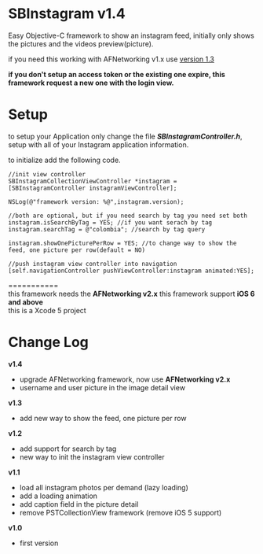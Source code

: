 SBInstagram v1.4
===========

Easy Objective-C framework to show an instagram feed, initially only shows the pictures and the videos preview(picture). 

if you need this working with AFNetworking v1.x use [version 1.3](https://github.com/Busta117/SBInstagram/releases/tag/v1.3)


**if you don't setup an access token or the existing one expire, this framework request a new one with the login view.**


Setup
===========


to setup your Application only change the file ***SBInstagramController.h***, setup with all of your Instagram application information.

to initialize add the following code.

	//init view controller
	SBInstagramCollectionViewController *instagram = [SBInstagramController instagramViewController];
	
	NSLog(@"framework version: %@",instagram.version);
    
    //both are optional, but if you need search by tag you need set both
    instagram.isSearchByTag = YES; //if you want serach by tag
    instagram.searchTag = @"colombia"; //search by tag query
    
    instagram.showOnePicturePerRow = YES; //to change way to show the feed, one picture per row(default = NO)
    
	//push instagram view controller into navigation
	[self.navigationController pushViewController:instagram animated:YES];
	


===========  
this framework needs the **AFNetworking v2.x**
this framework support **iOS 6 and above**   
this is a Xcode 5 project


Change Log
===========
**v1.4**
- upgrade AFNetworking framework, now use **AFNetworking v2.x**
- username and user picture in the image detail view

**v1.3**
- add new way to show the feed, one picture per row

**v1.2**
- add support for search by tag
- new way to init the instagram view controller

**v1.1**
- load all instagram photos per demand (lazy loading)
- add a loading animation
- add caption field in the picture detail
- remove PSTCollectionView framework (remove iOS 5 support)


**v1.0**
- first version


